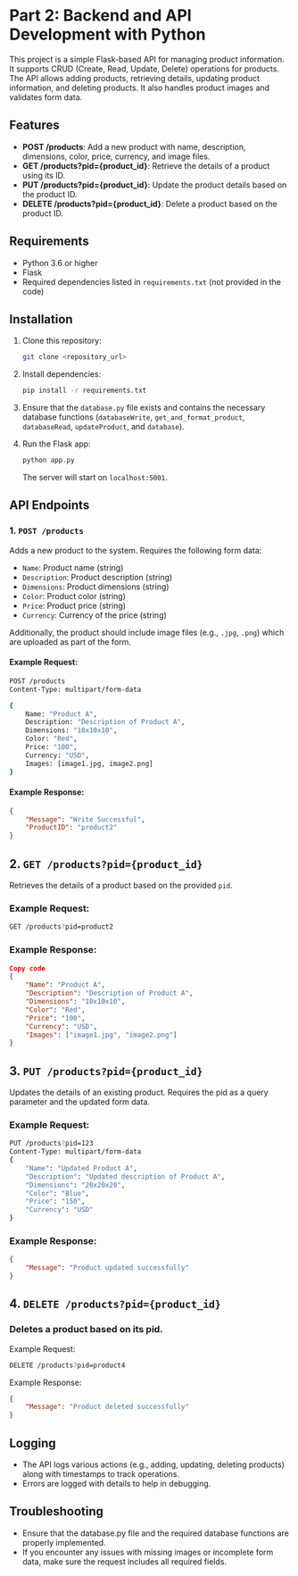 # Part 2: Backend and API Development with Python

This project is a simple Flask-based API for managing product information. It supports CRUD (Create, Read, Update, Delete) operations for products. The API allows adding products, retrieving details, updating product information, and deleting products. It also handles product images and validates form data.

## Features

- **POST /products**: Add a new product with name, description, dimensions, color, price, currency, and image files.
- **GET /products?pid={product_id}**: Retrieve the details of a product using its ID.
- **PUT /products?pid={product_id}**: Update the product details based on the product ID.
- **DELETE /products?pid={product_id}**: Delete a product based on the product ID.

## Requirements

- Python 3.6 or higher
- Flask
- Required dependencies listed in `requirements.txt` (not provided in the code)

## Installation

1. Clone this repository:

    ```bash
    git clone <repository_url>
    ```

2. Install dependencies:

    ```bash
    pip install -r requirements.txt
    ```

3. Ensure that the `database.py` file exists and contains the necessary database functions (`databaseWrite`, `get_and_format_product`, `databaseRead`, `updateProduct`, and `database`).

4. Run the Flask app:

    ```bash
    python app.py
    ```

    The server will start on `localhost:5001`.

## API Endpoints

### 1. `POST /products`

Adds a new product to the system. Requires the following form data:

- `Name`: Product name (string)
- `Description`: Product description (string)
- `Dimensions`: Product dimensions (string)
- `Color`: Product color (string)
- `Price`: Product price (string)
- `Currency`: Currency of the price (string)

Additionally, the product should include image files (e.g., `.jpg`, `.png`) which are uploaded as part of the form.

#### Example Request:

```bash
POST /products
Content-Type: multipart/form-data

{
    Name: "Product A",
    Description: "Description of Product A",
    Dimensions: "10x10x10",
    Color: "Red",
    Price: "100",
    Currency: "USD",
    Images: [image1.jpg, image2.png]
}

```

#### Example Response:

```json
{
    "Message": "Write Successful",
    "ProductID": "product2"
}
```



## 2. `GET /products?pid={product_id}`
Retrieves the details of a product based on the provided `pid`.

### Example Request:

```bash
GET /products?pid=product2
```

### Example Response:
```json
Copy code
{
    "Name": "Product A",
    "Description": "Description of Product A",
    "Dimensions": "10x10x10",
    "Color": "Red",
    "Price": "100",
    "Currency": "USD",
    "Images": ["image1.jpg", "image2.png"]
}
```

## 3. `PUT /products?pid={product_id}`

Updates the details of an existing product. Requires the pid as a query parameter and the updated form data.

### Example Request:
```bash
PUT /products?pid=123
Content-Type: multipart/form-data
{
    "Name": "Updated Product A",
    "Description": "Updated description of Product A",
    "Dimensions": "20x20x20",
    "Color": "Blue",
    "Price": "150",
    "Currency": "USD"
}
```
### Example Response:
```json
{
    "Message": "Product updated successfully"
}
```
## 4. `DELETE /products?pid={product_id}`

### Deletes a product based on its pid.

Example Request:
```bash
DELETE /products?pid=product4
```
Example Response:
```json
{
    "Message": "Product deleted successfully"
}
```

## Logging

- The API logs various actions (e.g., adding, updating, deleting products) along with timestamps to track operations.
- Errors are logged with details to help in debugging.

## Troubleshooting

- Ensure that the database.py file and the required database functions are properly implemented.
- If you encounter any issues with missing images or incomplete form data, make sure the request includes all required fields.